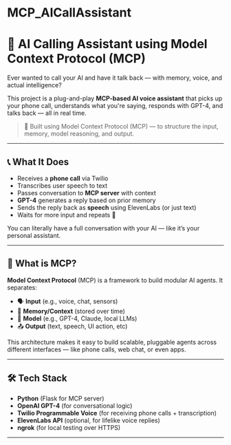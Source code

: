 # MCP_AICallAssistant

# 🤖 AI Calling Assistant using Model Context Protocol (MCP)

Ever wanted to call your AI and have it talk back — with memory, voice, and actual intelligence?

This project is a plug-and-play **MCP-based AI voice assistant** that picks up your phone call, understands what you're saying, responds with GPT-4, and talks back — all in real time.

> 🧠 Built using Model Context Protocol (MCP) — to structure the input, memory, model reasoning, and output.

---

## 📞 What It Does

- Receives a **phone call** via Twilio  
- Transcribes user speech to text  
- Passes conversation to **MCP server** with context  
- **GPT-4** generates a reply based on prior memory  
- Sends the reply back as **speech** using ElevenLabs (or just text)  
- Waits for more input and repeats 🔁

You can literally have a full conversation with your AI — like it’s your personal assistant.

---

## 🧠 What is MCP?

**Model Context Protocol** (MCP) is a framework to build modular AI agents. It separates:

- 🗣 **Input** (e.g., voice, chat, sensors)  
- 🧠 **Memory/Context** (stored over time)  
- 🤖 **Model** (e.g., GPT-4, Claude, local LLMs)  
- 📤 **Output** (text, speech, UI action, etc)

This architecture makes it easy to build scalable, pluggable agents across different interfaces — like phone calls, web chat, or even apps.

---

## 🛠 Tech Stack

- **Python** (Flask for MCP server)
- **OpenAI GPT-4** (for conversational logic)
- **Twilio Programmable Voice** (for receiving phone calls + transcription)
- **ElevenLabs API** (optional, for lifelike voice replies)
- **ngrok** (for local testing over HTTPS)

---
